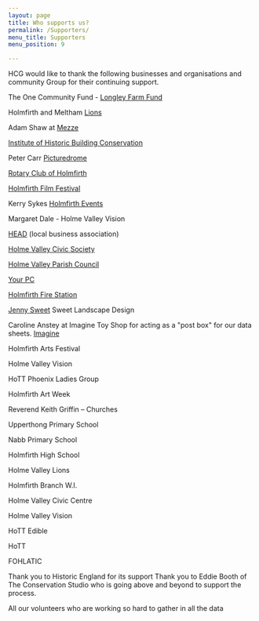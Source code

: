 ```yaml
---
layout: page
title: Who supports us?
permalink: /Supporters/
menu_title: Supporters
menu_position: 9

---
```

HCG would like to thank the following businesses and organisations and community Group for their continuing support.

The One Community Fund - [Longley Farm Fund](http://www.one-community.org.uk/looking-for-funding/longley-farm-fund.php)

Holmfirth and Meltham [Lions](http://lions105c.org.uk/holmfirth/)

Adam Shaw at [Mezze](http://www.mezze-bar-restaurant.co.uk)

[Institute of Historic Building Conservation](http://www.ihbc.org.uk)

Peter Carr [Picturedrome](http://www.picturedrome.net)

[Rotary Club of Holmfirth](https://www.rotary-ribi.org/clubs/homepage.php?ClubID=207)

[Holmfirth Film Festival](http://holmfirthfilmfestival.org)

Kerry Sykes
[Holmfirth Events](http://www.holmfirthevents.co.uk)

Margaret Dale - 
Holme Valley Vision

[HEAD](http://holmfirthhead.co.uk/)  (local business association)

[Holme Valley Civic Society](http://www.holmfirthevents.co.uk/organizer/holme-valley-civic-society)

[Holme Valley Parish Council](http://www.holmevalleyparishcouncil.gov.uk)

[Your PC](http://holmfirthpcrepairs.co.uk/)

[Holmfirth Fire Station](http://www.westyorksfire.gov.uk/stations/holmfirth/)

[Jenny Sweet](https://www.sweetlandscapedesign.co.uk) Sweet Landscape Design

Caroline Anstey at Imagine Toy Shop for acting as a "post box" for our data sheets. [Imagine](http://www.toyshopuk.co.uk)

Holmfirth Arts Festival

Holme Valley Vision

HoTT Phoenix Ladies Group

Holmfirth Art Week

Reverend Keith Griffin – Churches

Upperthong Primary School

Nabb Primary School

Holmfirth High School

Holme Valley Lions

Holmfirth Branch W.I.

Holme Valley Civic Centre

Holme Valley Vision

HoTT Edible

HoTT

FOHLATIC

Thank you to Historic England for its support
Thank you to Eddie Booth of The Conservation Studio who is going above and beyond to support the process.


All our volunteers who are working so hard to gather in all the data
